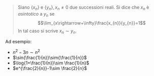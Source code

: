 > Siano $\{x_{n}\}$ e $\{y_{n}\}, x_{n}\neq 0$ due successioni reali. Si dice che $x_{n}$ è *asintotico* a $y_{n}$ se
> $$\lim_{x\rightarrow+\infty}\frac{x_{n}}{y_{n}}=1$$ In tal caso si scrive $x_{n}\sim y_{n}$.

Ad esempio:
- $n^{2}-3n \sim n^{2}$
- $\sin{\frac{1}{n}}\sim{\frac{1}{n}}$
- $\log{1+\frac{1}{n}}\sim \frac{1}{n}$
- $e^{\frac{2}{n}}-1\sim \frac{2}{n}$